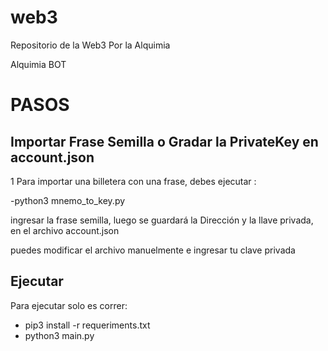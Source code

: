 # web3
Repositorio de la Web3 Por la Alquimia

Alquimia BOT 


# PASOS 

## Importar  Frase Semilla o Gradar la PrivateKey en account.json

1 Para importar una billetera con una frase, debes ejecutar : 


-python3 mnemo_to_key.py 


ingresar la frase semilla, luego se guardará la Dirección y la llave privada, en el archivo account.json


puedes modificar el archivo manuelmente e ingresar tu clave privada 



## Ejecutar 


Para ejecutar solo es correr: 

- pip3 install -r requeriments.txt
- python3 main.py